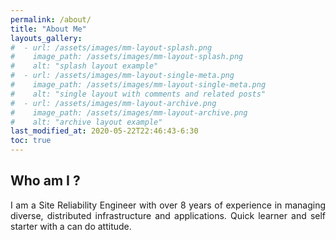 ```yaml
---
permalink: /about/
title: "About Me"
layouts_gallery:
#  - url: /assets/images/mm-layout-splash.png
#    image_path: /assets/images/mm-layout-splash.png
#    alt: "splash layout example"
#  - url: /assets/images/mm-layout-single-meta.png
#    image_path: /assets/images/mm-layout-single-meta.png
#    alt: "single layout with comments and related posts"
#  - url: /assets/images/mm-layout-archive.png
#    image_path: /assets/images/mm-layout-archive.png
#    alt: "archive layout example"
last_modified_at: 2020-05-22T22:46:43-6:30
toc: true
---
```

## Who am I ?
<div style="text-align: justify">
	<p>
  I am a Site Reliability Engineer with over 8 years of experience in managing diverse, distributed infrastructure and applications. Quick learner and self starter with a can do attitude.   
	</p>
</div>

